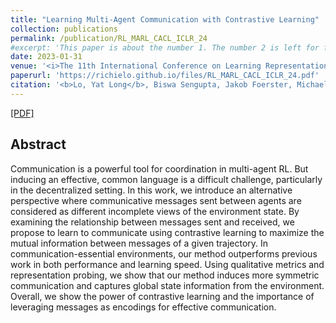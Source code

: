 ```yaml
---
title: "Learning Multi-Agent Communication with Contrastive Learning"
collection: publications
permalink: /publication/RL_MARL_CACL_ICLR_24
#excerpt: 'This paper is about the number 1. The number 2 is left for future work.'
date: 2023-01-31
venue: '<i>The 11th International Conference on Learning Representations (ICLR)</i>'
paperurl: 'https://richielo.github.io/files/RL_MARL_CACL_ICLR_24.pdf'
citation: '<b>Lo, Yat Long</b>, Biswa Sengupta, Jakob Foerster, Michael Noukhovitch. <i>In Proceedings of The 11th International Conference on Learning Representations </i>. ICLR 2024.'
---
```

[[PDF]](https://richielo.github.io/files/RL_MARL_CACL_ICLR_24.pdf)

## Abstract
Communication is a powerful tool for coordination in multi-agent RL. But inducing an effective, common language is a difficult challenge, particularly in the decentralized setting. In this work, we introduce an alternative perspective where communicative messages sent between agents are considered as different incomplete views of the environment state. By examining the relationship between messages sent and received, we propose to learn to communicate using contrastive learning to maximize the mutual information between messages of a given trajectory. In communication-essential environments, our method outperforms previous work in both performance and learning speed. Using qualitative metrics and representation probing, we show that our method induces more symmetric communication and captures global state information from the environment. Overall, we show the power of contrastive learning and the importance of leveraging messages as encodings for effective communication.